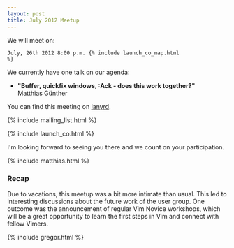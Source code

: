 ```yaml
---
layout: post
title: July 2012 Meetup
---
```


We will meet on:

<code>July, 26th 2012 8:00 p.m.  {% include launch_co_map.html %}</code>

We currently have one talk on our agenda:

<ul>
  <li>
    <strong>"Buffer, quickfix windows, :Ack - does this work together?"</strong><br />
    Matthias Günther
  </li>
</ul>

You can find this meeting on <a href="http://lanyrd.com/2012/vimberlin-2-july/">lanyrd</a>.

{% include mailing_list.html %}

{% include launch_co.html %}

I'm looking forward to seeing you there and we count on your participation.

{% include matthias.html %}


### Recap

Due to vacations, this meetup was a bit more intimate than usual. This led to interesting discussions about the future work of the user group. One outcome was the announcement of regular Vim Novice workshops, which will be a great opportunity to learn the first steps in Vim and connect with fellow Vimers.

{% include gregor.html %}

